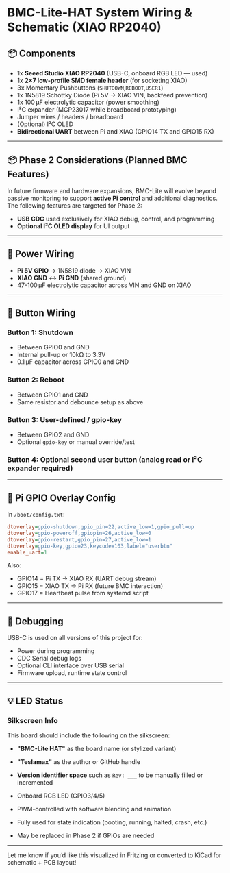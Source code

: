 # BMC-Lite-HAT System Wiring & Schematic (XIAO RP2040)

## 📦 Components

- 1x **Seeed Studio XIAO RP2040** (USB-C, onboard RGB LED — used)
- 1x **2×7 low-profile SMD female header** (for socketing XIAO)
- 3x Momentary Pushbuttons (`SHUTDOWN`,`REBOOT`,`USER1`)
- 1x 1N5819 Schottky Diode (Pi 5V → XIAO VIN, backfeed prevention)
- 1x 100 µF electrolytic capacitor (power smoothing)
- I²C expander (MCP23017 while breadboard prototyping)
- Jumper wires / headers / breadboard
- (Optional) I²C OLED
- **Bidirectional UART** between Pi and XIAO (GPIO14 TX and GPIO15 RX)

---

## 📦 Phase 2 Considerations (Planned BMC Features)

In future firmware and hardware expansions, BMC-Lite will evolve beyond passive monitoring to support **active Pi control** and additional diagnostics. The following features are targeted for Phase 2:

- **USB CDC** used exclusively for XIAO debug, control, and programming
- **Optional I²C OLED display** for UI output

---

## 🔌 Power Wiring

- **Pi 5V GPIO** → 1N5819 diode → XIAO VIN
- **XIAO GND** ↔ **Pi GND** (shared ground)
- 47-100 µF electrolytic capacitor across VIN and GND on XIAO

---

## 🔘 Button Wiring

### Button 1: Shutdown
- Between GPIO0 and GND
- Internal pull-up or 10kΩ to 3.3V
- 0.1 µF capacitor across GPIO0 and GND

### Button 2: Reboot
- Between GPIO1 and GND
- Same resistor and debounce setup as above

### Button 3: User-defined / gpio-key
- Between GPIO2 and GND
- Optional `gpio-key` or manual override/test

### Button 4: Optional second user button (analog read or I²C expander required)

---

## 🔁 Pi GPIO Overlay Config

In `/boot/config.txt`:

```ini
dtoverlay=gpio-shutdown,gpio_pin=22,active_low=1,gpio_pull=up
dtoverlay=gpio-poweroff,gpiopin=26,active_low=0
dtoverlay=gpio-restart,gpio_pin=27,active_low=1
dtoverlay=gpio-key,gpio=23,keycode=103,label="userbtn"
enable_uart=1
```

Also:
- GPIO14 = Pi TX → XIAO RX (UART debug stream)
- GPIO15 = XIAO TX → Pi RX (future BMC interaction)
- GPIO17 = Heartbeat pulse from systemd script

---

## 🧪 Debugging

USB-C is used on all versions of this project for:
- Power during programming
- CDC Serial debug logs
- Optional CLI interface over USB serial
- Firmware upload, runtime state control

---

## 💡 LED Status

### Silkscreen Info
This board should include the following on the silkscreen:
- **"BMC-Lite HAT"** as the board name (or stylized variant)
- **"Teslamax"** as the author or GitHub handle
- **Version identifier space** such as `Rev: ___` to be manually filled or incremented


- Onboard RGB LED (GPIO3/4/5)
- PWM-controlled with software blending and animation
- Fully used for state indication (booting, running, halted, crash, etc.)
- May be replaced in Phase 2 if GPIOs are needed

---

Let me know if you’d like this visualized in Fritzing or converted to KiCad for schematic + PCB layout!

